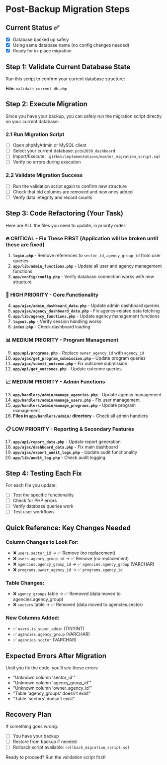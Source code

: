 # Post-Backup Migration Steps

## Current Status ✅
- [x] Database backed up safely
- [x] Using same database name (no config changes needed)
- [x] Ready for in-place migration

## Step 1: Validate Current Database State

Run this script to confirm your current database structure:

**File:** `validate_current_db.php`

## Step 2: Execute Migration

Since you have your backup, you can safely run the migration script directly on your current database:

### 2.1 Run Migration Script
- [ ] Open phpMyAdmin or MySQL client
- [ ] Select your current database: `pcds2030_dashboard` 
- [ ] Import/Execute: `.github/implementations/master_migration_script.sql`
- [ ] Verify no errors during execution

### 2.2 Validate Migration Success
- [ ] Run the validation script again to confirm new structure
- [ ] Check that old columns are removed and new ones added
- [ ] Verify data integrity and record counts

## Step 3: Code Refactoring (Your Task)

Here are ALL the files you need to update, in priority order:

### 🔥 **CRITICAL - Fix These FIRST** (Application will be broken until these are fixed)

1. **`login.php`** - Remove references to `sector_id`, `agency_group_id` from user queries
2. **`app/lib/admin_functions.php`** - Update all user and agency management functions
3. **`app/config/config.php`** - Verify database connection works with new structure

### 🚨 **HIGH PRIORITY - Core Functionality**

4. **`app/ajax/admin_dashboard_data.php`** - Update admin dashboard queries
5. **`app/ajax/agency_dashboard_data.php`** - Fix agency-related data fetching
6. **`app/lib/agency_functions.php`** - Update agency management functions
7. **`logout.php`** - Verify session handling works
8. **`index.php`** - Check dashboard loading

### 📊 **MEDIUM PRIORITY - Program Management**

9. **`app/api/programs.php`** - Replace `owner_agency_id` with `agency_id`
10. **`app/ajax/get_program_submission.php`** - Update program queries
11. **`app/ajax/submit_outcome.php`** - Fix outcome submission
12. **`app/api/get_outcomes.php`** - Update outcome queries

### 📈 **MEDIUM PRIORITY - Admin Functions**

13. **`app/handlers/admin/manage_agencies.php`** - Update agency management
14. **`app/handlers/admin/manage_users.php`** - Fix user management
15. **`app/handlers/admin/manage_programs.php`** - Update program management
16. **Files in `app/handlers/admin/` directory** - Check all admin handlers

### 📋 **LOW PRIORITY - Reporting & Secondary Features**

17. **`app/api/report_data.php`** - Update report generation
18. **`app/ajax/dashboard_data.php`** - Fix main dashboard
19. **`app/ajax/export_audit_logs.php`** - Update audit functionality
20. **`app/lib/audit_log.php`** - Check audit logging

## Step 4: Testing Each Fix

For each file you update:
- [ ] Test the specific functionality
- [ ] Check for PHP errors
- [ ] Verify database queries work
- [ ] Test user workflows

## Quick Reference: Key Changes Needed

### Column Changes to Look For:
- ❌ `users.sector_id` → ✅ Remove (no replacement)
- ❌ `users.agency_group_id` → ✅ Remove (no replacement) 
- ❌ `agencies.agency_group_id` → ✅ `agencies.agency_group` (VARCHAR)
- ❌ `programs.owner_agency_id` → ✅ `programs.agency_id`

### Table Changes:
- ❌ `agency_groups` table → ✅ Removed (data moved to agencies.agency_group)
- ❌ `sectors` table → ✅ Removed (data moved to agencies.sector)

### New Columns Added:
- ✅ `users.is_super_admin` (TINYINT)
- ✅ `agencies.agency_group` (VARCHAR)
- ✅ `agencies.sector` (VARCHAR)

## Expected Errors After Migration

Until you fix the code, you'll see these errors:
- "Unknown column 'sector_id'" 
- "Unknown column 'agency_group_id'"
- "Unknown column 'owner_agency_id'"
- "Table 'agency_groups' doesn't exist"
- "Table 'sectors' doesn't exist"

## Recovery Plan

If something goes wrong:
- [ ] You have your backup 
- [ ] Restore from backup if needed
- [ ] Rollback script available: `rollback_migration_script.sql`

Ready to proceed? Run the validation script first!
